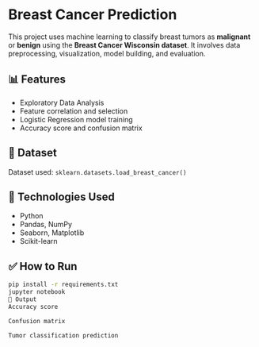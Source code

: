 # Breast Cancer Prediction

This project uses machine learning to classify breast tumors as **malignant** or **benign** using the **Breast Cancer Wisconsin dataset**. It involves data preprocessing, visualization, model building, and evaluation.

## 📊 Features
- Exploratory Data Analysis
- Feature correlation and selection
- Logistic Regression model training
- Accuracy score and confusion matrix

## 📁 Dataset
Dataset used: `sklearn.datasets.load_breast_cancer()`

## 🔧 Technologies Used
- Python
- Pandas, NumPy
- Seaborn, Matplotlib
- Scikit-learn

## ✅ How to Run
```bash
pip install -r requirements.txt
jupyter notebook
📌 Output
Accuracy score

Confusion matrix

Tumor classification prediction

